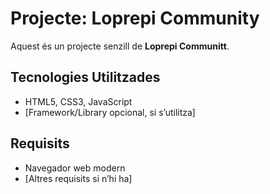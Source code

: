 # Projecte: Loprepi Community

Aquest és un projecte senzill de **Loprepi Communitt**.

## Tecnologies Utilitzades
- HTML5, CSS3, JavaScript
- [Framework/Library opcional, si s’utilitza]

## Requisits
- Navegador web modern
- [Altres requisits si n’hi ha]
